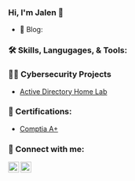 <h3>Hi, I'm Jalen 👋</h3>

- 📝 Blog: 

<h3>🛠 Skills, Langugages, & Tools:</h3>

<h3>👨‍💻 Cybersecurity Projects</h3>

  - [Active Directory Home Lab](https://github.com/cyberjalen/LABURL)

<h3>📄 Certifications:</h3>

- [Comptia A+]()

<h3> 🤳 Connect with me:</h3>

[<img align="left" alt="JoshMadakor | LinkedIn" width="22px" src="https://cdn.jsdelivr.net/npm/simple-icons@v3/icons/linkedin.svg" />][linkedin]
[<img align="left" alt="JoshMadakor | YouTube" width="22px" src="https://cdn.jsdelivr.net/npm/simple-icons@v3/icons/youtube.svg" />][youtube]
 
[linkedin]: https://www.linkedin.com/in/jalen-shi/
[youtube]: https://www.youtube.com/channel/UCg3_I5q9kSWe34bvDplU6xQ

<!--
**joshmadakor1/joshmadakor1** is a ✨ _special_ ✨ repository because its `README.md` (this file) appears on your GitHub profile.

Here are some ideas to get you started:

- 🔭 I’m currently working on ...
- 🌱 I’m currently learning ...
- 👯 I’m looking to collaborate on ...
- 🤔 I’m looking for help with ...
- 💬 Ask me about ...
- 📫 How to reach me: ...
- 😄 Pronouns: ...
- ⚡ Fun fact: ...
-->
